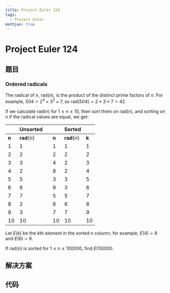 ```yaml
---
title: Project Euler 124
tags:
  - Project Euler
mathjax: true
---
```

<escape><!-- more --></escape>
   

# Project Euler 124
## 题目
### Ordered radicals
The radical of $n$, $\mathrm{rad}(n)$, is the product of the distinct prime factors of $n$. For example, $504 = 2^3 × 3^2 × 7$, so $\mathrm{rad}(504) = 2 × 3 × 7 = 42$.

If we calculate $\mathrm{rad}(n)$ for $1 \le n \le 10$, then sort them on rad(n), and sorting on n if the radical values are equal, we get:

||**Unsorted**|||**Sorted**||
|-|-|-|-|-|-|
|$\mathbf{n}$|$\mathbf{rad}(n)$||$\mathbf{n}$|$\mathbf{rad}(n)$|$\mathbf{k}$|
|$1$|$1$||$1$|$1$|$1$|
|$2$|$2$||$2$|$2$|$2$|
|$3$|$3$||$4$|$2$|$3$|
|$4$|$2$||$8$|$2$|$4$|
|$5$|$5$||$3$|$3$|$5$|
|$6$|$6$||$9$|$3$|$6$|
|$7$|$7$||$5$|$5$|$7$|
|$8$|$2$||$6$|$6$|$8$|
|$9$|$3$||$7$|$7$|$9$|
|$10$|$10$||$10$|$10$|$10$|


Let $E(k)$ be the $k\mathrm{th}$ element in the sorted n column; for example, $E(4) = 8$ and $E(6) = 9$.

If $\mathrm{rad}(n)$ is sorted for $1 \le n \le 100000$, find $E(10000)$.


## 解决方案


## 代码


